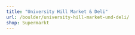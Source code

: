 ```yaml
---
title: "University Hill Market & Deli"
url: /boulder/university-hill-market-und-deli/
shop: Supermarkt
---
```

